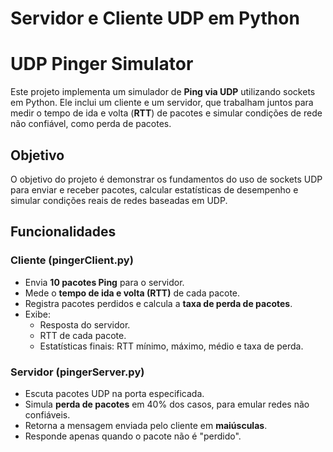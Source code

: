 # Servidor e Cliente UDP em Python


# UDP Pinger Simulator

Este projeto implementa um simulador de **Ping via UDP** utilizando sockets em Python. Ele inclui um cliente e um servidor, que trabalham juntos para medir o tempo de ida e volta (**RTT**) de pacotes e simular condições de rede não confiável, como perda de pacotes.

## Objetivo
O objetivo do projeto é demonstrar os fundamentos do uso de sockets UDP para enviar e receber pacotes, calcular estatísticas de desempenho e simular condições reais de redes baseadas em UDP.

## Funcionalidades

### Cliente (pingerClient.py)
- Envia **10 pacotes Ping** para o servidor.
- Mede o **tempo de ida e volta (RTT)** de cada pacote.
- Registra pacotes perdidos e calcula a **taxa de perda de pacotes**.
- Exibe:
  - Resposta do servidor.
  - RTT de cada pacote.
  - Estatísticas finais: RTT mínimo, máximo, médio e taxa de perda.

### Servidor (pingerServer.py)
- Escuta pacotes UDP na porta especificada.
- Simula **perda de pacotes** em 40% dos casos, para emular redes não confiáveis.
- Retorna a mensagem enviada pelo cliente em **maiúsculas**.
- Responde apenas quando o pacote não é "perdido".